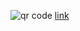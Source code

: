 ![qr code](https://kurtsmurf.github.io/images/starburst%20-%20a%20thousand%20worlds%20blink%20into%20existence.png)
[link](https://kurtsmurf.github.io/slice/)